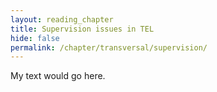 ```yaml
---
layout: reading_chapter
title: Supervision issues in TEL
hide: false
permalink: /chapter/transversal/supervision/
---
```


My text would go here.
